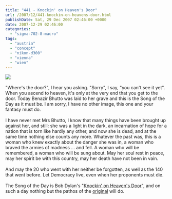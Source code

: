 ```yaml
---
title: "441 - Knockin' on Heaven's Door"
url: /2007/12/441-knockin-on-heavens-door.html
publishDate: Sat, 29 Dec 2007 02:46:00 +0000
date: 2007-12-29 02:46:00
categories: 
  - "sigma-702-8-macro"
tags: 
  - "austria"
  - "concept"
  - "nikon-d300"
  - "vienna"
  - "wien"
---
```

<a href="https://d25zfm9zpd7gm5.cloudfront.net/1200x1200/2007/20071228_161628_ps.jpg" target="_blank"><img src="https://d25zfm9zpd7gm5.cloudfront.net/0600x0600/2007/20071228_161628_ps.jpg"/></a><br/><br/>"Where's the door?", I hear you asking. "Sorry", I say, "you can't see it yet". When you ascend to heaven, it's only at the very end that you get to the door. Today Benazir Bhutto was laid to her grave and this is the Song of the Day as it must be. I am sorry, I have no other image, this one and your fantasy must do.<br/><br/>I have never met Mrs Bhutto, I know that many things have been brought up against her, and still: she was a light in the dark, an incarnation of hope for a nation that is torn like hardly any other, and now she is dead, and at the same time nothing else counts any more. Whatever the past was, this is a woman who knew exactly about the danger she was in, a woman who braved the armies of madness ... and fell. A woman who will be remembered, a woman who will be sung about. May her soul rest in peace, may her spirit be with this country, may her death have not been in vain.<br/><br/>And may the 20 who went with her neither be forgotten, as well as the 140 that went before. Let Democracy live, even when her proponents must die.<br/><br/>The Song of the Day is Bob Dylan's "<a href="http://www.bobdylan.com/songs/knockin.html" target="_blank">Knockin' on Heaven's Door</a>", and on such a day nothing but the pathos of the <a href="http://www.amazon.com/Pat-Garrett-Billy-Kid-Dylan/dp/B000002518" target="_blank">original</a> will do.
